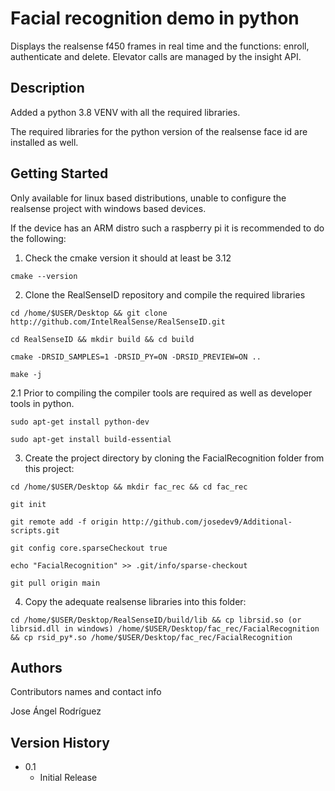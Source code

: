 # Facial recognition demo in python

Displays the realsense f450 frames in real time and the functions: enroll, authenticate and delete.
Elevator calls are managed by the insight API.

## Description

Added a python 3.8 VENV with all the required libraries.

The required libraries for the python version of the realsense face id are installed as well.


## Getting Started

Only available for linux based distributions, unable to configure the realsense project with windows based devices.

If the device has an ARM distro such a raspberry pi it is recommended to do the following:

1. Check the cmake version it should at least be 3.12
 ```
 cmake --version
 ```
2. Clone the RealSenseID repository and compile the required libraries
```
cd /home/$USER/Desktop && git clone http://github.com/IntelRealSense/RealSenseID.git

cd RealSenseID && mkdir build && cd build

cmake -DRSID_SAMPLES=1 -DRSID_PY=ON -DRSID_PREVIEW=ON ..

make -j 
```
2.1 Prior to compiling the compiler tools are required as well as developer tools in python.
```
sudo apt-get install python-dev

sudo apt-get install build-essential

```

3. Create the project directory by cloning the FacialRecognition folder from this project:
 ```
 cd /home/$USER/Desktop && mkdir fac_rec && cd fac_rec
 
 git init
 
 git remote add -f origin http://github.com/josedev9/Additional-scripts.git
 
 git config core.sparseCheckout true
 
 echo "FacialRecognition" >> .git/info/sparse-checkout
 
 git pull origin main
 ```
 
 4. Copy the adequate realsense libraries into this folder:
 ```
 cd /home/$USER/Desktop/RealSenseID/build/lib && cp librsid.so (or librsid.dll in windows) /home/$USER/Desktop/fac_rec/FacialRecognition && cp rsid_py*.so /home/$USER/Desktop/fac_rec/FacialRecognition
 
 ```


## Authors

Contributors names and contact info

Jose Ángel Rodríguez  

## Version History

* 0.1
    * Initial Release
